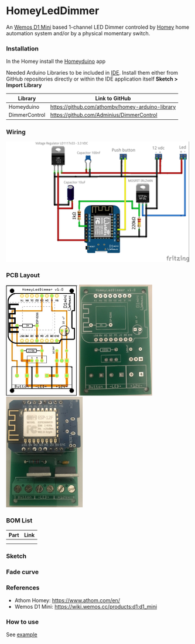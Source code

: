 # HomeyLedDimmer
An [Wemos D1 Mini](https://wiki.wemos.cc/products:d1:d1_mini) based 1-channel LED Dimmer controled by [Homey](https://www.athom.com/en/) home automation system and/or by a physical momentary switch. 

### Installation
In the Homey install the [Homeyduino](https://apps.athom.com/app/com.athom.homeyduino) app 

Needed Arduino Libraries to be included in [IDE](https://www.arduino.cc/en/Main/Software). Install them either from GitHub repositories directly or within the IDE application itself **Sketch > Import Library** 

| Library                            | Link to GitHub                                      |
| ---------------------------------- | --------------------------------------------------- |
| Homeyduino                         |  https://github.com/athombv/homey-arduino-library   |      
| DimmerControl                      |  https://github.com/Adminius/DimmerControl          |


### Wiring
<img src="https://github.com/MagnusPer/HomeyLedDimmer/blob/master/extras/wiring/HomeyLedDimmer_v1-0.jpg" width="500">

### PCB Layout
<img src="https://github.com/MagnusPer/HomeyLedDimmer/blob/master/extras/PCB%20layout/HomeyLedDimmer_v1-0_pcb.jpg" width="195"> <img src="https://github.com/MagnusPer/HomeyLedDimmer/blob/master/extras/PCB%20layout/PCB%20board.JPG" width="200"> <img src="https://github.com/MagnusPer/HomeyLedDimmer/blob/master/extras/PCB%20layout/PCB%20mounted.JPG" width="209">


### BOM List
| Part                               | Link                                                |
| ---------------------------------- | --------------------------------------------------- |
|                                    |                                                     |      
|                                    |                                                     |

### Sketch


### Fade curve


### References
- Athom Homey: https://www.athom.com/en/
- Wemos D1 Mini: https://wiki.wemos.cc/products:d1:d1_mini



### How to use

See [example](examples/DimmerControl/DimmerControl.ino)

